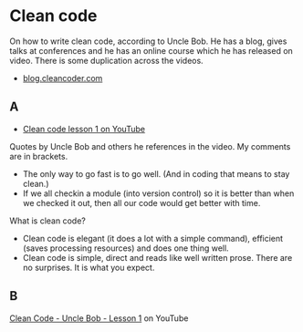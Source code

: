 # Clean code

On how to write clean code, according to Uncle Bob. He has a blog, gives talks at conferences and he has an online course which he has released on video. There is some duplication across the videos.

- [blog.cleancoder.com](https://blog.cleancoder.com/)


## A

- [Clean code lesson 1 on YouTube](https://youtu.be/Wibk0IfjfaI)


Quotes by Uncle Bob and others he references in the video. My comments are in brackets.

- The only way to go fast is to go well. (And in coding that means to stay clean.)
- If we all checkin a module (into version control) so it is better than when we checked it out, then all our code would get better with time.

What is clean code?

- Clean code is elegant (it does a lot with a simple command), efficient (saves processing resources) and does one thing well.
- Clean code is simple, direct and reads like well written prose. There are no surprises. It is what you expect.


## B

[Clean Code - Uncle Bob - Lesson 1](https://youtu.be/7EmboKQH8lM) on YouTube
